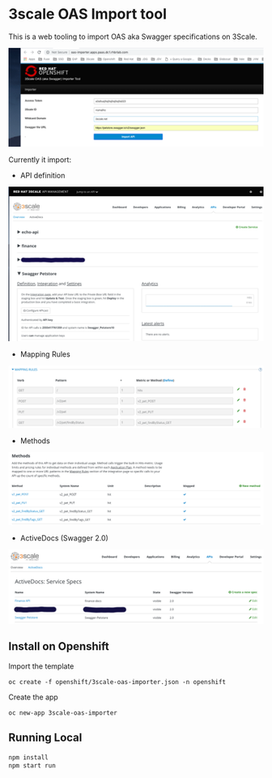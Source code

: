 # 3scale OAS Import tool

This is a web tooling to import OAS aka Swagger specifications on 3Scale.

![](docs/oas-importer.png)

Currently it import:

* API definition

![](docs/metadata.png)

* Mapping Rules 

![](docs/mapping-rules.png)

* Methods

![](docs/methods.png)

* ActiveDocs (Swagger 2.0)

![](docs/activedocs.png)

## Install on Openshift

Import the template

    oc create -f openshift/3scale-oas-importer.json -n openshift 

Create the app

    oc new-app 3scale-oas-importer

## Running Local

    npm install
    npm start run

